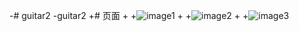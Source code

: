-# guitar2
-guitar2
+# 页面
+
+![image1](https://raw.githubusercontent.com/cumtwangjunhui/guitar2/guitarimage/Images/1.PNG)
+
+![image2](https://raw.githubusercontent.com/cumtwangjunhui/guitar2/guitarimage/Images/2.PNG)
+
+![image3](https://raw.githubusercontent.com/cumtwangjunhui/guitar2/guitarimage/Images/3.PNG)
